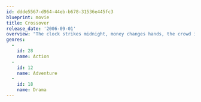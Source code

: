 ```yaml
---
id: ddde5567-d964-44eb-b678-31536e445fc3
blueprint: movie
title: Crossover
release_date: '2006-09-01'
overview: "The clock strikes midnight, money changes hands, the crowd is on their feet, and the court is alive with fast-paced razzle-dazzle basketball. These players don't play for a school or a pro team. They play for the street and it's underground...way underground."
genres:
  -
    id: 28
    name: Action
  -
    id: 12
    name: Adventure
  -
    id: 18
    name: Drama
---
```

